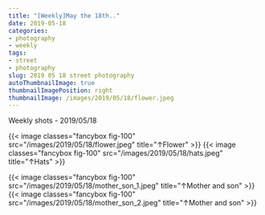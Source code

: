 ```yaml
---
title: "[Weekly]May the 18th.."
date: 2019-05-18
categories:
- photography
- weekly
tags:
- street
- photography
slug: 2019 05 18 street photography
autoThumbnailImage: true
thumbnailImagePosition: right
thumbnailImage: /images/2019/05/18/flower.jpeg
---
```


Weekly shots - 2019/05/18
<!--more-->

{{< image classes="fancybox fig-100" src="/images/2019/05/18/flower.jpeg"  title="↑Flower" >}}
{{< image classes="fancybox fig-100" src="/images/2019/05/18/hats.jpeg"  title="↑Hats" >}}

{{< image classes="fancybox fig-100" src="/images/2019/05/18/mother_son_1.jpeg"  title="↑Mother and son" >}}
{{< image classes="fancybox fig-100" src="/images/2019/05/18/mother_son_2.jpeg"  title="↑Mother and son" >}}
